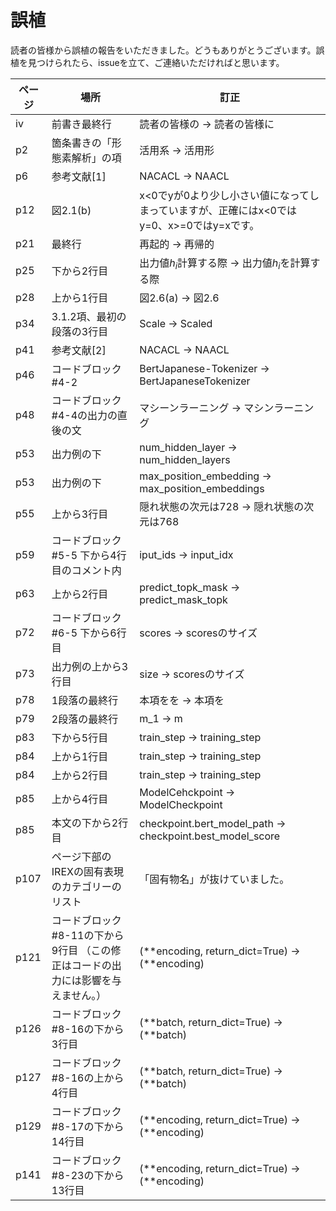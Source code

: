 # 誤植

読者の皆様から誤植の報告をいただきました。どうもありがとうございます。誤植を見つけられたら、issueを立て、ご連絡いただければと思います。

| ページ | 場所 | 訂正 |
| ---- | ---- | --- |
| iv | 前書き最終行 | 読者の皆様の -> 読者の皆様に |
| p2  | 箇条書きの「形態素解析」の項 | 活用系 -> 活用形 |
| p6  | 参考文献[1] | NACACL -> NAACL |
| p12 | 図2.1(b) | x<0でyが0より少し小さい値になってしまっていますが、正確にはx<0ではy=0、x>=0ではy=xです。| 
| p21 | 最終行 |再起的 -> 再帰的 |
| p25 | 下から2行目 | 出力値$h_i$計算する際 -> 出力値$h_i$を計算する際 |
| p28 | 上から1行目 | 図2.6(a) -> 図2.6 |
| p34 | 3.1.2項、最初の段落の3行目 | Scale -> Scaled |
| p41 | 参考文献[2] | NACACL -> NAACL |
| p46 | コードブロック#4-2 | BertJapanese-Tokenizer -> BertJapaneseTokenizer  |
| p48 | コードブロック#4-4の出力の直後の文 | マシーンラーニング -> マシンラーニング |
| p53 | 出力例の下 | num_hidden_layer -> num_hidden_layers |
| p53 | 出力例の下 | max_position_embedding -> max_position_embeddings |
| p55 | 上から3行目 | 隠れ状態の次元は728 -> 隠れ状態の次元は768 |
| p59 | コードブロック#5-5 下から4行目のコメント内 | iput_ids -> input_idx |
| p63 | 上から2行目 | predict_topk_mask -> predict_mask_topk |
| p72 | コードブロック#6-5 下から6行目 | scores -> scoresのサイズ |
| p73 | 出力例の上から3行目 | size -> scoresのサイズ |
| p78 | 1段落の最終行 | 本項をを -> 本項を |
| p79 | 2段落の最終行 | m_1 -> m |
| p83 | 下から5行目 | train_step -> training_step |
| p84 | 上から1行目 | train_step -> training_step |
| p84 | 上から2行目 | train_step -> training_step |
| p85 | 上から4行目 | ModelCehckpoint -> ModelCheckpoint |
| p85 | 本文の下から2行目 | checkpoint.bert_model_path -> checkpoint.best_model_score |
| p107 | ページ下部のIREXの固有表現のカテゴリーのリスト | 「固有物名」が抜けていました。|
| p121| コードブロック#8-11の下から9行目 （この修正はコードの出力には影響を与えません。） | (\*\*encoding, return_dict=True) -> (\*\*encoding)|
| p126| コードブロック#8-16の下から3行目 | (\*\*batch, return_dict=True) -> (\*\*batch)|
| p127| コードブロック#8-16の上から4行目 | (\*\*batch, return_dict=True) -> (\*\*batch)|
| p129| コードブロック#8-17の下から14行目 | (\*\*encoding, return_dict=True) -> (\*\*encoding)|
| p141| コードブロック#8-23の下から13行目 | (\*\*encoding, return_dict=True) -> (\*\*encoding)|
